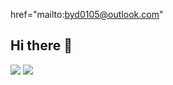 <!--
**baeyd/baeyd** is a ✨ _special_ ✨ repository because its `README.md` (this file) appears on your GitHub profile.

Here are some ideas to get you started:

- 🔭 I’m currently working on ...
- 🌱 I’m currently learning ...
- 👯 I’m looking to collaborate on ...
- 🤔 I’m looking for help with ...
- 💬 Ask me about ...
- 📫 How to reach me: ...
- 😄 Pronouns: ...
- ⚡ Fun fact: ...
-->
href="mailto:byd0105@outlook.com"
## Hi there 👋
<a href="https://baeyd.github.io/" target="_blank"><img src="https://img.shields.io/badge/Blog-DD0B78?style=flat-square&logo=GitHub Sponsors&logoColor=white"/></a>
<a href="mailto:byd0105@outlook.com" target="_blank"><img src="https://img.shields.io/badge/byd0105@outlook.com-0A66C2?style=flat-square&logo=Microsoft Outlook&logoColor=white"/></a>
